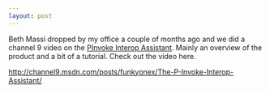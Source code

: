 ```yaml
---
layout: post
---
```

Beth Massi dropped by my office a couple of months ago and we did a channel 9 video on the [PInvoke Interop Assistant](http://www.codeplex.com/clrinterop).  Mainly an overview of the product and a bit of a tutorial. Check out the video here.

<http://channel9.msdn.com/posts/funkyonex/The-P-Invoke-Interop-Assistant/>

